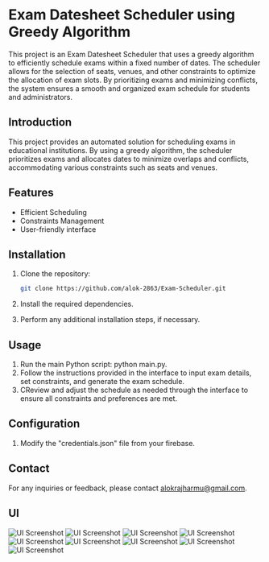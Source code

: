# Exam Datesheet Scheduler using Greedy Algorithm

This project is an Exam Datesheet Scheduler that uses a greedy algorithm to efficiently schedule exams within a fixed number of dates. The scheduler allows for the selection of seats, venues, and other constraints to optimize the allocation of exam slots. By prioritizing exams and minimizing conflicts, the system ensures a smooth and organized exam schedule for students and administrators.

## Introduction

This project provides an automated solution for scheduling exams in educational institutions. By using a greedy algorithm, the scheduler prioritizes exams and allocates dates to minimize overlaps and conflicts, accommodating various constraints such as seats and venues.

## Features

- Efficient Scheduling
- Constraints Management
- User-friendly interface

## Installation

1. Clone the repository:
 
   ```bash
   git clone https://github.com/alok-2863/Exam-Scheduler.git
   
2. Install the required dependencies.
3. Perform any additional installation steps, if necessary.
 
## Usage

1. Run the main Python script: python main.py.
2. Follow the instructions provided in the interface to input exam details, set constraints, and generate the exam schedule.
3. CReview and adjust the schedule as needed through the interface to ensure all constraints and preferences are met.

## Configuration

1. Modify the "credentials.json" file from your firebase.

## Contact

For any inquiries or feedback, please contact alokrajharmu@gmail.com.

## UI

![UI Screenshot](https://i.ibb.co/D4VMyx8/1.png)
![UI Screenshot](https://i.ibb.co/JR1nGVT/2.png)
![UI Screenshot](https://i.ibb.co/RjVTWs2/3.png)
![UI Screenshot](https://i.ibb.co/6ZxJXcN/4.png)
![UI Screenshot](https://i.ibb.co/bmLL6hf/5.png)
![UI Screenshot](https://i.ibb.co/Jp5JQ3V/6.png)
![UI Screenshot](https://i.ibb.co/vzpf8Tx/7.png)
![UI Screenshot](https://i.ibb.co/hYnwsrH/8.png)
![UI Screenshot](https://i.ibb.co/bW3SqpZ/9.png)
